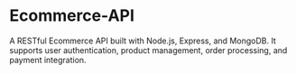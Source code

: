 # Ecommerce-API
A RESTful Ecommerce API built with Node.js, Express, and MongoDB. It supports user authentication, product management, order processing, and payment integration.
